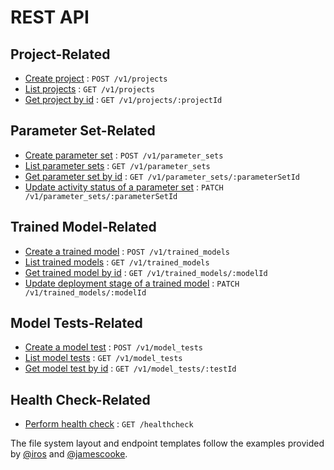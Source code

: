 # REST API

## Project-Related

* [Create project](projects/post.md) : `POST /v1/projects`
* [List projects](projects/get.md) : `GET /v1/projects`
* [Get project by id](projects/projectId/get.md) : `GET /v1/projects/:projectId`

## Parameter Set-Related

* [Create parameter set](parameter_sets/post.md) : `POST /v1/parameter_sets`
* [List parameter sets](parameter_sets/get.md) : `GET /v1/parameter_sets`
* [Get parameter set by id](parameter_sets/parameterSetId/get.md) : `GET /v1/parameter_sets/:parameterSetId`
* [Update activity status of a parameter set](parameter_sets/parameterSetId/patch.md) : `PATCH /v1/parameter_sets/:parameterSetId`

## Trained Model-Related

* [Create a trained model](trained_models/post.md) : `POST /v1/trained_models`
* [List trained models](trained_models/get.md) : `GET /v1/trained_models`
* [Get trained model by id](trained_models/modelId/get.md) : `GET /v1/trained_models/:modelId`
* [Update deployment stage of a trained model](trained_models/modelId/patch.md) : `PATCH /v1/trained_models/:modelId`

## Model Tests-Related

* [Create a model test](model_tests/post.md) : `POST /v1/model_tests`
* [List model tests](model_tests/get.md) : `GET /v1/model_tests`
* [Get model test by id](model_tests/testId/get.md) : `GET /v1/model_tests/:testId`

## Health Check-Related

* [Perform health check](healthcheck/get.md) : `GET /healthcheck`

The file system layout and endpoint templates follow the examples provided by [@iros](https://gist.github.com/iros/3426278) and [@jamescooke](https://github.com/jamescooke/restapidocs).
